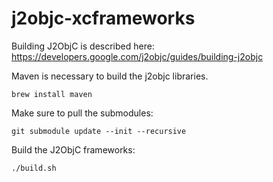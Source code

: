 # j2objc-xcframeworks

Building J2ObjC is described here: https://developers.google.com/j2objc/guides/building-j2objc

Maven is necessary to build the j2objc libraries.
```Shell
brew install maven
```

Make sure to pull the submodules:
```Shell
git submodule update --init --recursive
```

Build the J2ObjC frameworks:
```Shell
./build.sh
```
